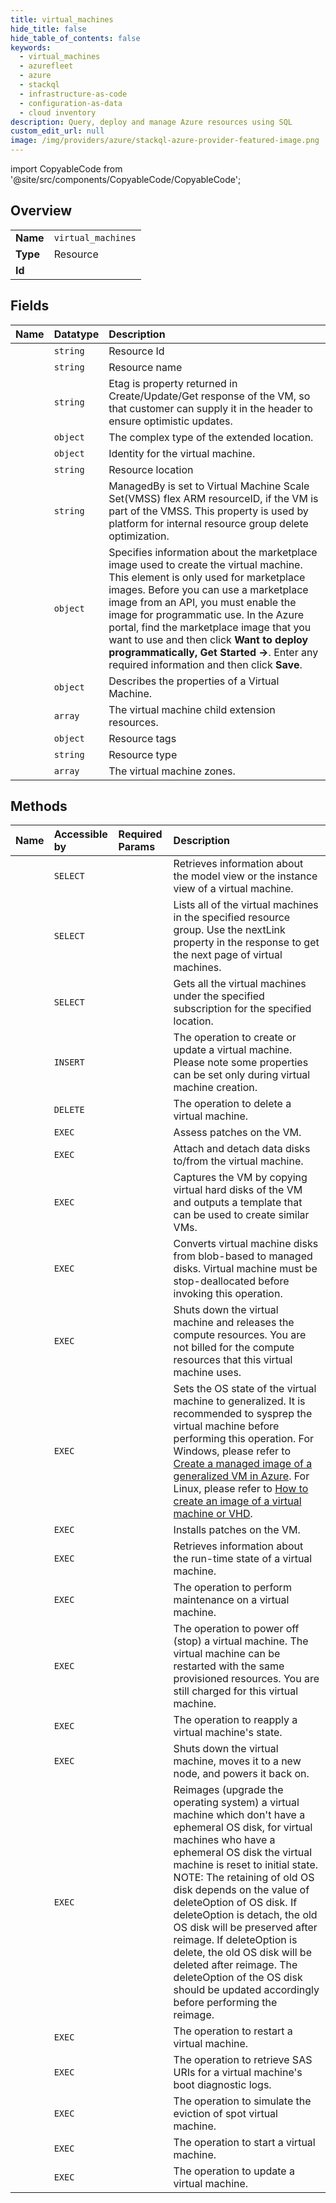 ```yaml
---
title: virtual_machines
hide_title: false
hide_table_of_contents: false
keywords:
  - virtual_machines
  - azurefleet
  - azure    
  - stackql
  - infrastructure-as-code
  - configuration-as-data
  - cloud inventory
description: Query, deploy and manage Azure resources using SQL
custom_edit_url: null
image: /img/providers/azure/stackql-azure-provider-featured-image.png
---
```


import CopyableCode from '@site/src/components/CopyableCode/CopyableCode';




## Overview
<table><tbody>
<tr><td><b>Name</b></td><td><code>virtual_machines</code></td></tr>
<tr><td><b>Type</b></td><td>Resource</td></tr>
<tr><td><b>Id</b></td><td><CopyableCode code="azure.azurefleet.virtual_machines" /></td></tr>
</tbody></table>

## Fields
| Name | Datatype | Description |
|:-----|:---------|:------------|
| <CopyableCode code="id" /> | `string` | Resource Id |
| <CopyableCode code="name" /> | `string` | Resource name |
| <CopyableCode code="etag" /> | `string` | Etag is property returned in Create/Update/Get response of the VM, so that customer can supply it in the header to ensure optimistic updates. |
| <CopyableCode code="extendedLocation" /> | `object` | The complex type of the extended location. |
| <CopyableCode code="identity" /> | `object` | Identity for the virtual machine. |
| <CopyableCode code="location" /> | `string` | Resource location |
| <CopyableCode code="managedBy" /> | `string` | ManagedBy is set to Virtual Machine Scale Set(VMSS) flex ARM resourceID, if the VM is part of the VMSS. This property is used by platform for internal resource group delete optimization. |
| <CopyableCode code="plan" /> | `object` | Specifies information about the marketplace image used to create the virtual machine. This element is only used for marketplace images. Before you can use a marketplace image from an API, you must enable the image for programmatic use.  In the Azure portal, find the marketplace image that you want to use and then click **Want to deploy programmatically, Get Started -&gt;**. Enter any required information and then click **Save**. |
| <CopyableCode code="properties" /> | `object` | Describes the properties of a Virtual Machine. |
| <CopyableCode code="resources" /> | `array` | The virtual machine child extension resources. |
| <CopyableCode code="tags" /> | `object` | Resource tags |
| <CopyableCode code="type" /> | `string` | Resource type |
| <CopyableCode code="zones" /> | `array` | The virtual machine zones. |
## Methods
| Name | Accessible by | Required Params | Description |
|:-----|:--------------|:----------------|:------------|
| <CopyableCode code="get" /> | `SELECT` | <CopyableCode code="resourceGroupName, subscriptionId, vmName" /> | Retrieves information about the model view or the instance view of a virtual machine. |
| <CopyableCode code="list" /> | `SELECT` | <CopyableCode code="resourceGroupName, subscriptionId" /> | Lists all of the virtual machines in the specified resource group. Use the nextLink property in the response to get the next page of virtual machines. |
| <CopyableCode code="list_by_location" /> | `SELECT` | <CopyableCode code="location, subscriptionId" /> | Gets all the virtual machines under the specified subscription for the specified location. |
| <CopyableCode code="create_or_update" /> | `INSERT` | <CopyableCode code="resourceGroupName, subscriptionId, vmName" /> | The operation to create or update a virtual machine. Please note some properties can be set only during virtual machine creation. |
| <CopyableCode code="delete" /> | `DELETE` | <CopyableCode code="resourceGroupName, subscriptionId, vmName" /> | The operation to delete a virtual machine. |
| <CopyableCode code="assess_patches" /> | `EXEC` | <CopyableCode code="resourceGroupName, subscriptionId, vmName" /> | Assess patches on the VM. |
| <CopyableCode code="attach_detach_data_disks" /> | `EXEC` | <CopyableCode code="resourceGroupName, subscriptionId, vmName" /> | Attach and detach data disks to/from the virtual machine. |
| <CopyableCode code="capture" /> | `EXEC` | <CopyableCode code="resourceGroupName, subscriptionId, vmName, data__destinationContainerName, data__overwriteVhds, data__vhdPrefix" /> | Captures the VM by copying virtual hard disks of the VM and outputs a template that can be used to create similar VMs. |
| <CopyableCode code="convert_to_managed_disks" /> | `EXEC` | <CopyableCode code="resourceGroupName, subscriptionId, vmName" /> | Converts virtual machine disks from blob-based to managed disks. Virtual machine must be stop-deallocated before invoking this operation. |
| <CopyableCode code="deallocate" /> | `EXEC` | <CopyableCode code="resourceGroupName, subscriptionId, vmName" /> | Shuts down the virtual machine and releases the compute resources. You are not billed for the compute resources that this virtual machine uses. |
| <CopyableCode code="generalize" /> | `EXEC` | <CopyableCode code="resourceGroupName, subscriptionId, vmName" /> | Sets the OS state of the virtual machine to generalized. It is recommended to sysprep the virtual machine before performing this operation. For Windows, please refer to [Create a managed image of a generalized VM in Azure](https://docs.microsoft.com/azure/virtual-machines/windows/capture-image-resource). For Linux, please refer to [How to create an image of a virtual machine or VHD](https://docs.microsoft.com/azure/virtual-machines/linux/capture-image). |
| <CopyableCode code="install_patches" /> | `EXEC` | <CopyableCode code="resourceGroupName, subscriptionId, vmName, data__rebootSetting" /> | Installs patches on the VM. |
| <CopyableCode code="instance_view" /> | `EXEC` | <CopyableCode code="resourceGroupName, subscriptionId, vmName" /> | Retrieves information about the run-time state of a virtual machine. |
| <CopyableCode code="perform_maintenance" /> | `EXEC` | <CopyableCode code="resourceGroupName, subscriptionId, vmName" /> | The operation to perform maintenance on a virtual machine. |
| <CopyableCode code="power_off" /> | `EXEC` | <CopyableCode code="resourceGroupName, subscriptionId, vmName" /> | The operation to power off (stop) a virtual machine. The virtual machine can be restarted with the same provisioned resources. You are still charged for this virtual machine. |
| <CopyableCode code="reapply" /> | `EXEC` | <CopyableCode code="resourceGroupName, subscriptionId, vmName" /> | The operation to reapply a virtual machine's state. |
| <CopyableCode code="redeploy" /> | `EXEC` | <CopyableCode code="resourceGroupName, subscriptionId, vmName" /> | Shuts down the virtual machine, moves it to a new node, and powers it back on. |
| <CopyableCode code="reimage" /> | `EXEC` | <CopyableCode code="resourceGroupName, subscriptionId, vmName" /> | Reimages (upgrade the operating system) a virtual machine which don't have a ephemeral OS disk, for virtual machines who have a ephemeral OS disk the virtual machine is reset to initial state. NOTE: The retaining of old OS disk depends on the value of deleteOption of OS disk. If deleteOption is detach, the old OS disk will be preserved after reimage. If deleteOption is delete, the old OS disk will be deleted after reimage. The deleteOption of the OS disk should be updated accordingly before performing the reimage. |
| <CopyableCode code="restart" /> | `EXEC` | <CopyableCode code="resourceGroupName, subscriptionId, vmName" /> | The operation to restart a virtual machine. |
| <CopyableCode code="retrieve_boot_diagnostics_data" /> | `EXEC` | <CopyableCode code="resourceGroupName, subscriptionId, vmName" /> | The operation to retrieve SAS URIs for a virtual machine's boot diagnostic logs. |
| <CopyableCode code="simulate_eviction" /> | `EXEC` | <CopyableCode code="resourceGroupName, subscriptionId, vmName" /> | The operation to simulate the eviction of spot virtual machine. |
| <CopyableCode code="start" /> | `EXEC` | <CopyableCode code="resourceGroupName, subscriptionId, vmName" /> | The operation to start a virtual machine. |
| <CopyableCode code="update" /> | `EXEC` | <CopyableCode code="resourceGroupName, subscriptionId, vmName" /> | The operation to update a virtual machine. |
